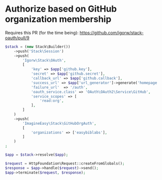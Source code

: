 # Authorize based on GitHub organization membership

Requires this PR (for the time being): https://github.com/igorw/stack-oauth/pull/9

```php
$stack = (new Stack\Builder())
    ->push('Stack\Session')
    ->push(
        'Igorw\Stack\OAuth',
        [
            'key' => $app['github.key'],
            'secret' => $app['github.secret'],
            'callback_url' => $app['github.callback'],
            'success_url' => $app['url_generator']->generate('homepage'),
            'failure_url'  => '/auth',
            'oauth_service.class' => 'OAuth\OAuth2\Service\GitHub',
            'service_scopes' => [
                'read:org',
            ],
        ]
    )
    ->push(
        'ImagineEasy\Stack\GitHubOrgAuth',
        [
            'organizations' => ['easybiblabs'],
        ]
    )
;

$app = $stack->resolve($app);

$request = HttpFoundation\Request::createFromGlobals();
$response = $app->handle($request)->send();
$app->terminate($request, $response);
```
